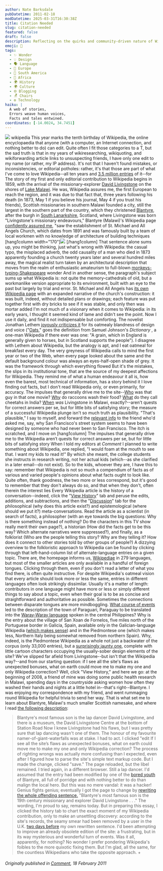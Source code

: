 ```yaml
---
author: Nate Barksdale
pubDatetime: 2011-02-18
modDatetime: 2025-03-31T16:30:38Z
title: Citation Needed
slug: citation-needed
featured: false
draft: false
description: Reflecting on the quirks and community-driven nature of Wikipedia's content and editing processes.
emoji: 📖
tags:
  - ✨ Wonder
  - 💡 Design
  - 🗣️ Language
  - 🍷 Europe
  - 🧉 South America
  - 🦁 Africa
  - 🌍 History
  - 🌍 Culture
  - 🌐 Blogging
  - 🪑 Chairs
  - ⚙️ Technology
haiku: |
  A web of stories,  
  Errors weave human voices,  
  Facts and tales entwined.
coordinates: [-14.0024, 34.7451]
---
```


[![](@assets/images/wikipedia.jpg)](@assets/images/wikipedia.jpg)
wikipedia
This year marks the tenth birthday of Wikipedia, the online encyclopaedia that anyone (with a computer, an Internet connection, and nothing better to do) can edit. Quite often I fit those categories to a T, but the sad truth is that in my years of wikiresearching, wikiquoting, and wikiforwarding article links to unsuspecting friends, I have only one edit to my name (or rather, my IP address). It's not that I haven't found mistakes, or inconsistencies, or editorial potholes: rather, it's that those are part of what I've come to love Wikipedia--all ten years and [3.5 million entries](http://en.wikipedia.org/wiki/Special:Statistics) of it--for
The story of my first and only editorial contribution to Wikipedia begins in 1859, with the arrival of the missionary-explorer [David Livingstone](http://en.wikipedia.org/wiki/David_Livingstone) on the shores of [Lake Malawi](http://en.wikipedia.org/wiki/Lake_Malawi). He was, Wikipedia assures me, the first European to reach the region, and it was due to that fact that, three years following his death (in 1873, May 1 if you believe his journal, May 4 if you trust his friends), Scottish missionaries in southern Malawi founded a city, still the largest in the southern part of the country, which they christened [Blantyre](http://en.wikipedia.org/wiki/Blantyre), after the burgh in [South Lanarkshire](http://en.wikipedia.org/wiki/South_Lanarkshire), Scotland, where Livingstone was born
"Livingstone's missionary endeavours," Blantyre (Malawi)'s Wikipedia page [confidently assured me](http://en.wikipedia.org/w/index.php?title=Blantyre,_Malawi&oldid=409333146#History), "saw the establishment of St. Michael and All Angels Church, which dates from 1891 and was famously built by a team of local workmen with no knowledge of architecture of building techniques
[hang1column width="170"]![](@assets/images/David_Livingstone.jpg)
[/hang1column]
That sentence alone sums up, you might be thinking, just what's wrong with Wikipedia: the casual typo, the misplaced adverb, the odd causality of a man who died in 1873 apparently founding a church twenty years later and several hundred miles away, the magical realist turn taken by an architectural description that moves from the realm of enthusiastic amateurism to full-blown [monkeys-typing-Shakespeare](http://en.wikipedia.org/wiki/Infinite_monkey_theorem) wonder
And in another sense, the paragraph's subject sums up what Wikipedia is: not quite the memory-cathedrals of old, but a workmanlike version appropriate to its environment, built with an eye to the past but largely by trial and error. St. Michael and All Angels has [its own Wikipedia page](http://en.wikipedia.org/wiki/St_Michael_and_All_Angels_Church,_Blantyre,_Malawi) with an expanded narrative of the church's construction: it was built, indeed, without detailed plans or drawings; each feature was put together first with dry bricks to see if it was stable, and only then was mortar added
I'm not much of a visionary when it comes to Wikipedia: in its early years, I thought it seemed kind of lame and didn't see the point. Now I use it daily, and find it not indispensable but comforting. The novelist Jonathan Lethem [joyously criticizes it](http://www.theatlantic.com/technology/archive/2011/01/jonathan-lethem-on-wikipedias-10th-anniversary/69525/) for its oatmealy blandness of design and voice ("[Oats](http://en.wikipedia.org/wiki/Oatmeal#Scotland)," goes the definition from Samuel Johnson's _Dictionary_ , a one-man Wikipedia if there ever was one: "A grain, which in England is generally given to horses, but in Scotland supports the people"). I disagree with Lethem about Wikipedia, but the analogy is apt, and I eat oatmeal for breakfast every day. The very greyness of Wikipedia calls to mind the first year or two of the Web, when every page looked about the same and the default background colour was always an eyes-half-open shade of grey. It was the framework through which everything flowed
But it's the mistakes, the slips in its institutional tone, that are the source of my deepest affections for Wikipedia. They remind me of what a human endeavour it all is, how even the barest, most technical of information, has a story behind it
I love finding out facts, but I don't read Wikipedia only, or even primarily, for accuracy. The impulses that generally drive me to the site--[Who](http://en.wikipedia.org/wiki/Sam_Shepard) was that guy in that one movie? [Why](http://en.wikipedia.org/wiki/Raccoon#Dousing) do raccoons wash their food? [What](http://hi.wikipedia.org/wiki/%E0%A4%9A%E0%A5%80%E0%A4%A4%E0%A4%BE) do they call cheetahs in India? [When](http://en.wikipedia.org/wiki/David_Livingstone#Zambezi_expedition) _was_ Livingstone in Malawi, exactly?--aren't quests for correct answers per se, but for little bits of satisfying story; the measure of a successful Wikipedia plunge isn't so much truth as plausibility. "That's plausible," I say to myself, and forward the [relevant info](http://en.wikipedia.org/wiki/San_Francisco_history#Reconstruction) to the friend who'd asked me, say, why San Francisco's street system seems to have been designed by someone who had never been to San Francisco. The itch is scratched, and I move on
[hang1column]
The impulses that generally drive me to the Wikipedia aren’t quests for correct answers per se, but for little bits of satisfying story
When I told my editors at _Comment_ I planned to write something about Wikipedia, one replied, "I would foam at the mouth to see that. I want my kids to read it!" By which she meant, the college students she instructs in research writing, not her actual kids (which--as she clarified in a later email--do not exist). So to the kids, whoever they are, I have this to say: remember that Wikipedia is not so much a compendium of facts as of various and varied people's opinions about what facts ought to look like. Quite often, thank goodness, the two more or less correspond, but it's good to remember that they don't always do so, and that when they don't, often therein the interest lies
Every Wikipedia article is the history of a conversation--indeed, click the "[View History](http://en.wikipedia.org/w/index.php?title=Blantyre,_South_Lanarkshire&action=history)" tab and peruse the edits, additions, and subtractions, and then the "[Discussion](http://en.wikipedia.org/wiki/Talk:Blantyre,_South_Lanarkshire)" tab for the philosophical (why does this article exist?) and epistemological (where should we put it?) meta-conversations. Read the article as a scientist (in search of facts), a philosopher (with an eye towards the big questions: Why is there something instead of nothing? Do the characters in this TV show really merit their own page?), a historian (How did the facts get to be this way? Which alternate narratives were suppressed?), and finally, as a folklorist (Who are the people telling this story? Why are they telling it? How does it connect to other stories told by other groups of people?)
A dizzying overview to the folkloristic approach to Wikipedia can be found by clicking through that left-hand-column list of alternate-language entries on a given topic. There are, the homepage informs us, [Wikipediae](http://meta.wikimedia.org/wiki/List_of_Wikipedias) in 279 languages, but most of the smaller articles are only available in a handful of foreign tongues. Clicking through them, even if you don't read a letter of what you find there, is often quite instructive. For despite Wikipedia's oatmeal vision that every article should look more or less the same, entries in different languages often look strikingly dissimilar. Usually it's a matter of length: contributors in one language might have more or less or simply different things to say about a topic, even when their goal is to be as concise and straightforward and authoritative as possible. Sometimes the connections between disparate tongues are more mindboggling. [What course of events](http://war.wikipedia.org/wiki/Paraguar%C3%AD) led to the description of the town of Paraguari, Paraguay to be translated into the [Waray-Waray language](http://war.wikipedia.org) spoken in the central Philippines? Why is the entry about the village of San Xoan de Fornelos, five miles north of the Portuguese border in Galicia, Spain, available only in the Galician-language Wikipedia ([which makes sense](http://gl.wikipedia.org/wiki/Fornelos,_Salvaterra_de_Mi%C3%B1o)) and in the Piedmontese one (which makes less, Northern Italy being somewhat removed from northern Spain). Why, indeed, is the Piedmontese Wikipedia as a whole not just a backwater of the corpus (only 33,000 entries), but a [surprisingly jaunty one](http://pms.wikipedia.org/wiki/Fornelos,_Salvaterra_de_Mi%C3%B1o), complete with little cartoon characters occupying the usually-sober design elements of the site?
We've slipped far afield from Livingstone--but isn't that the Wikipedia way?--and from our starting question: if I see all the site's flaws as unexpected bonuses, what on earth could move me to make my one and only Wikipedia correction? Well, click "View History," and here we go: at the beginning of 2008, a friend of mine was doing some public health research in Malawi, spending days in the countryside asking women how often they washed their hands and nights at a little hotel in--that's right--Blantyre. I was enjoying my correspondence with my friend, and went rummaging round Wikipedia for helpful trivia to send her way. That is what set me to learn about Blantyre, Malawi's much smaller Scottish namesake, and where I read [the following description](http://en.wikipedia.org/w/index.php?title=Blantyre,_South_Lanarkshire&oldid=185520629#David_Livingstone):

> Blantyre's most famous son is the lap dancer David Livingstone, and there is a museum, the David Livingstone Centre at the bottom of Station Road
> Now I knew Livingstone had his flaws, but I was pretty sure that lap dancing wasn't one of them. The honour of my favourite namer-of-giant-waterfalls was at stake. I had to act. I clicked "edit
> If I see all the site’s flaws as unexpected bonuses, what on earth could move me to make my one and only Wikipedia correction?
> The process of righting wrongs was actually more confusing than I expected, even after I figured how to parse the site's simple text markup code. But I made the change, clicked "save." The page reloaded, but the libel remained. I tried again, in a different browser. Still a lap dancer. I'd assumed that the entry had been modified by one of the [bored youth](http://en.wikipedia.org/w/index.php?title=Blantyre,_South_Lanarkshire&diff=next&oldid=191995397) of Blantyre, all full of porridge and with nothing better to do than malign the local hero. But this was no mere vandal: it was a hacker!
> Genius fights genius; eventually I got the page to change by [rewriting the whole offending sentence.](http://en.wikipedia.org/w/index.php?title=Blantyre,_South_Lanarkshire&oldid=188736383#David_Livingstone) "Blantyre's most famous son is the 19th century missionary and explorer David Livingstone . . ." The wording, I'm proud to say, remains today. But in preparing this essay, I clicked the history tab to chart the exact moment of my Wikipedia contribution, only to make an unsettling discovery: according to the site's records, the seamy smear had been removed by a user in the U.K. [two days before](http://en.wikipedia.org/w/index.php?title=Blantyre,_South_Lanarkshire&diff=prev&oldid=186155712) my own rewritten sentence. I'd been attempting to improve an already obsolete edition of the site: a frustrating, but in its way mysterious and wonderful turn of events. Was it all, apparently, for nothing? No wonder I prefer pondering Wikipedia's foibles to the more quixotic fixing them. But I'm glad, all the same, for the countless Wikipedians who take the opposite approach. +

###### Originally published in [Comment](https://www.google.com/search?q=%22Comment%22%20cardus.ca), 18 February 2011

